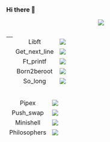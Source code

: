 ### Hi there 👋

<p align="center">
  <a href="https://profile.intra.42.fr/">
    <img src="https://badge42.herokuapp.com/api/stats/ghumbert?darkmode=true&privacyEmail=true"/>
  </a>
</p>
<table align="left" style="left: 300px;">
    <thead>
        <tr>
          <th style="padding:2.5px; width: 10%;" rowspan="5"> <td style="text-align:center;">Libft</td> <td> <img src="https://badge42.herokuapp.com/api/project/ghumbert/Libft"> </td> </th>
        </tr>
        <tr>
          <td style="text-align:center;">Get_next_line</td> <td> <img src="https://badge42.herokuapp.com/api/project/ghumbert/get_next_line"> </td>
        </tr>
        <tr>
          <td style="text-align:center;">Ft_printf</td> <td> <img src="https://badge42.herokuapp.com/api/project/ghumbert/ft_printf"> </td>
        </tr>
       <tr>
          <td style="text-align:center;">Born2beroot</td> <td> <img src="https://badge42.herokuapp.com/api/project/ghumbert/Born2beroot"> </td>
        </tr>
         <tr>
          <td style="text-align:center;">So_long</td> <td> <img src="https://badge42.herokuapp.com/api/project/ghumbert/so_long"> </td>
        </tr>
    </thead>
    </table>
    <table align="right">
    <thead>
       <tr>
          <td style="text-align:center;">Pipex</td> <td> <img src="https://badge42.herokuapp.com/api/project/ghumbert/pipex"> </td>
        </tr>
        <tr>
          <td style="text-align:center;">Push_swap</td> <td> <img src="https://badge42.herokuapp.com/api/project/ghumbert/push_swap"> </td>
        </tr>
      <tr>
          <td style="text-align:center;">Minishell</td> <td> <img src="https://badge42.herokuapp.com/api/project/ghumbert/minishell"> </td>
        </tr>
         </tr>
      <tr>
          <td style="text-align:center;">Philosophers</td> <td> <img src="https://badge42.herokuapp.com/api/project/ghumbert/Philosophers"> </td>
        </tr>
        </thead>
    </table>
<!-- <table style="width: 100%; margin-top: 10px; font-size: 0.8em;" border="1px">
    <tr align="center" >
        <th style="padding:2.5px; width: 10%;" rowspan="2">Item No</th>
        <th style="padding:2.5px; width: 55%;" rowspan="2">DESCRIPTION</th>
        <th style="padding:2.5px;" rowspan="2">Quantity</th>
        <th style="padding:2.5px;" colspan="2">Rate per Item</th>
        <th style="padding:2.5px;" colspan="2">AMOUNT</th>
    </tr>
    <tr>
        <th>Rs.</th>
        <th>P.</th>
        <th>Rs.</th>
        <th>P.</th>
    </tr>
</table> -->